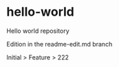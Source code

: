 # hello-world
Hello world repository

Edition in the readme-edit.md branch

Initial > Feature > 222
